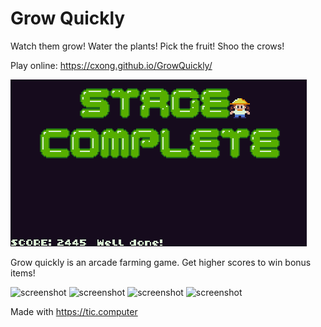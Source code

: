# Grow Quickly
Watch them grow! Water the plants! Pick the fruit! Shoo the crows!

Play online: https://cxong.github.io/GrowQuickly/

![Animation](https://github.com/cxong/GrowQuickly/blob/master/anim.gif?raw=true)

Grow quickly is an arcade farming game. Get higher scores to win bonus items!

![screenshot](https://github.com/cxong/GrowQuickly/blob/master/s0.png?raw=true)
![screenshot](https://github.com/cxong/GrowQuickly/blob/master/s1.png?raw=true)
![screenshot](https://github.com/cxong/GrowQuickly/blob/master/s2.png?raw=true)
![screenshot](https://github.com/cxong/GrowQuickly/blob/master/s3.png?raw=true)

Made with https://tic.computer
